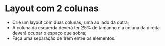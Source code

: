 # Layout com 2 colunas

- Crie um layout com duas colunas, uma ao lado da outra;
- A coluna da esquerda deverá ter 25% de tamanho e a coluna da direita deverá ocupar o espaço que sobra;
- Faça uma separação de 1rem entre os elementos.